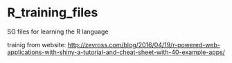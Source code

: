 # R_training_files
SG files for learning the R language

trainig from website: http://zevross.com/blog/2016/04/19/r-powered-web-applications-with-shiny-a-tutorial-and-cheat-sheet-with-40-example-apps/
